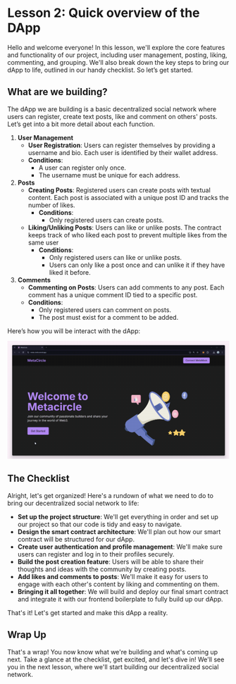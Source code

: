 # Lesson 2: Quick overview of the DApp

Hello and welcome everyone! In this lesson, we'll explore the core features and functionality of our project, including user management, posting, liking, commenting, and grouping. We'll also break down the key steps to bring our dApp to life, outlined in our handy checklist. So let’s get started.

## What are we building?

The dApp we are building is a basic decentralized social network where users can register, create text posts, like and comment on others' posts. Let’s get into a bit more detail about each function. 

1. **User Management**
    - **User Registration**: Users can register themselves by providing a username and bio. Each user is identified by their wallet address.
    - **Conditions**:
        - A user can register only once.
        - The username must be unique for each address.
2. **Posts**
    - **Creating Posts**: Registered users can create posts with textual content. Each post is associated with a unique post ID and tracks the number of likes.
        - **Conditions**:
            - Only registered users can create posts.
    - **Liking/Unliking Posts**: Users can like or unlike posts. The contract keeps track of who liked each post to prevent multiple likes from the same user
        - **Conditions**:
            - Only registered users can like or unlike posts.
            - Users can only like a post once and can unlike it if they have liked it before.
3. **Comments**
    - **Commenting on Posts**: Users can add comments to any post. Each comment has a unique comment ID tied to a specific post.
    - **Conditions**:
        - Only registered users can comment on posts.
        - The post must exist for a comment to be added.

Here’s how you will be interact with the dApp:

![01.gif](https://github.com/0xmetaschool/Learning-Projects/blob/main/assests_for_all/core-c5-build-decentralized-sm-dapp/2.%20Quick%20overview%20of%20the%20DApp/01.gif?raw=true)

## The Checklist

Alright, let's get organized! Here's a rundown of what we need to do to bring our decentralized social network to life:

- **Set up the project structure**: We'll get everything in order and set up our project so that our code is tidy and easy to navigate.
- **Design the smart contract architecture**: We'll plan out how our smart contract will be structured for our dApp.
- **Create user authentication and profile management**: We'll make sure users can register and log in to their profiles securely.
- **Build the post creation feature**: Users will be able to share their thoughts and ideas with the community by creating posts.
- **Add likes and comments to posts**: We'll make it easy for users to engage with each other's content by liking and commenting on them.
- **Bringing it all together**: We will build and deploy our final smart contract and integrate it with our frontend boilerplate to fully build up our dApp.

That's it! Let's get started and make this dApp a reality.

## Wrap Up

That's a wrap! You now know what we're building and what's coming up next. Take a glance at the checklist, get excited, and let's dive in! We'll see you in the next lesson, where we'll start building our decentralized social network.